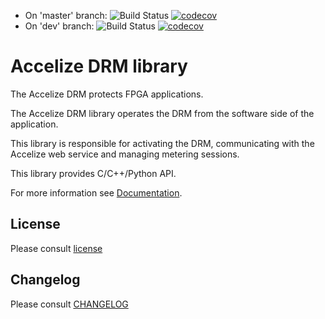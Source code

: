 * On 'master' branch: ![Build Status](https://codebuild.eu-west-1.amazonaws.com/badges?uuid=eyJlbmNyeXB0ZWREYXRhIjoiQ2daNkEvSG5WWXFZbkdiN2M3NytVeFVrZmtqaTJJV0tRankrTVdEZE5mc1pzZ1RFZDZzYWhNd2dBZS9WdzVUS214Y0dvQkRENDZEZjU1NE5HN0VEbGI0PSIsIml2UGFyYW1ldGVyU3BlYyI6ImQrcjFsUGNkbFNoYVU4dmUiLCJtYXRlcmlhbFNldFNlcmlhbCI6MX0%3D&branch=master)
[![codecov](https://codecov.io/gh/Accelize/drmlib/branch/master/graph/badge.svg)](https://codecov.io/gh/Accelize/drmlib)
* On 'dev' branch: ![Build Status](https://codebuild.eu-west-1.amazonaws.com/badges?uuid=eyJlbmNyeXB0ZWREYXRhIjoiQ2daNkEvSG5WWXFZbkdiN2M3NytVeFVrZmtqaTJJV0tRankrTVdEZE5mc1pzZ1RFZDZzYWhNd2dBZS9WdzVUS214Y0dvQkRENDZEZjU1NE5HN0VEbGI0PSIsIml2UGFyYW1ldGVyU3BlYyI6ImQrcjFsUGNkbFNoYVU4dmUiLCJtYXRlcmlhbFNldFNlcmlhbCI6MX0%3D&branch=dev)
  [![codecov](https://codecov.io/gh/Accelize/drmlib/branch/dev/graph/badge.svg)](https://codecov.io/gh/Accelize/drmlib)

# Accelize DRM library

The Accelize DRM protects FPGA applications.

The Accelize DRM library operates the DRM from the software side of the
application.

This library is responsible for activating the DRM, communicating with the
Accelize web service and managing metering sessions.

This library provides C/C++/Python API.

For more information see [Documentation](https://accelize.s3.amazonaws.com/documentation/stable).

## License

Please consult [license](LICENSE)

## Changelog

Please consult [CHANGELOG](CHANGELOG)
